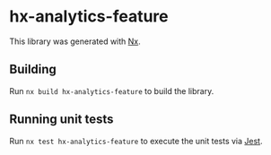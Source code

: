# hx-analytics-feature

This library was generated with [Nx](https://nx.dev).

## Building

Run `nx build hx-analytics-feature` to build the library.

## Running unit tests

Run `nx test hx-analytics-feature` to execute the unit tests via [Jest](https://jestjs.io).

